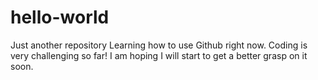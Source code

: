# hello-world
Just another repository
Learning how to use Github right now. Coding is very challenging so far! I am hoping I will start to get a better grasp on it soon.
